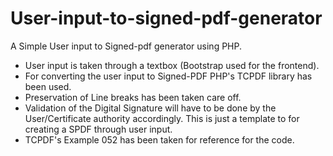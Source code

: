 # User-input-to-signed-pdf-generator

A Simple User input to Signed-pdf generator using PHP.
- User input is taken through a textbox (Bootstrap used for the frontend).
- For converting the user input to Signed-PDF PHP's TCPDF library has been used.
- Preservation of Line breaks has been taken care off.
- Validation of the Digital Signature will have to be done by the User/Certificate authority accordingly. This is just a template to for creating a SPDF through user input.
- TCPDF's Example 052 has been taken for reference for the code.
